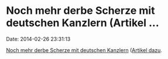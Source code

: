 Noch mehr derbe Scherze mit deutschen Kanzlern (Artikel \...
============================================================

Date: 2014-02-26 23:31:13

[Noch mehr derbe Scherze mit deutschen
Kanzlern](http://dtj-online.de/wp-content/uploads/2014/02/Merkel-Netanjahu-Deutschland-Israel.png)
([Artikel
dazu](http://dtj-online.de/deutschland-israel-konsularische-vertretung-20746).
